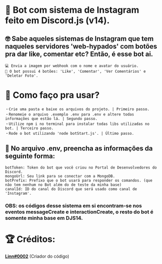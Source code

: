 # 📸 Bot com sistema de Instagram feito em Discord.js (v14).
## 🤓 Sabe aqueles sistemas de Instagram que tem naqueles servidores 'web-hypados' com botões pra dar like, comentar etc? Então, é esse bot ai.
```
💻 Envia a imagem por webhook com o nome e avatar do usuário. 
🎾 O bot possui 4 botões: 'Like', 'Comentar', 'Ver Comentários' e 'Deletar Foto'.
```

# 🏡 Como faço pra usar?
```
・Crie uma pasta e baixe os arquivos do projeto. | Primeiro passo.
・Renomeie o arquivo .exemplo .env para .env e altere todas informações que estão lá. | Segundo passo.
・Utilize npm i no terminal para instalar todas libs utilizadas no bot. | Terceiro passo.
・Rode o bot utilizando 'node botStart.js'. | Último passo.
```

## 🚨 No arquivo .env, preencha as informações da seguinte forma:
```
botToken: Token do bot que você criou no Portal de Desenvolvedores do Discord.
mongoUrl: Seu link para se conectar com a MongoDB.
botPrefix: Prefixo que o bot usará para responder os comandos. (que não tem nenhum no Bot além do de teste da minha base)
canalId: ID do canal do Discord que será usado como canal de 'Instagram'.
```

### OBS: os códigos desse sistema em si encontram-se nos eventos messageCreate e interactionCreate, o resto do bot é somente minha base em DJS14.

# 🏆 Créditos:

**[Linn#0002](https://discord.gg/nayeon)** (Criador do código)

